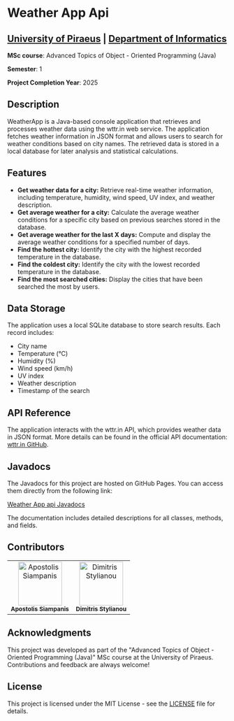 # Weather App Api

## [University of Piraeus](https://www.unipi.gr/en/home/) | [Department of Informatics](https://cs.unipi.gr/en/)
**MSc course**: Advanced Topics of Object - Oriented Programming (Java)

**Semester**: 1

**Project Completion Year**: 2025

## Description
WeatherApp is a Java-based console application that retrieves and processes weather data using the wttr.in web service. The application fetches weather information in JSON format and allows users to search for weather conditions based on city names. The retrieved data is stored in a local database for later analysis and statistical calculations.

## Features
- **Get weather data for a city:** Retrieve real-time weather information, including temperature, humidity, wind speed, UV index, and weather description.
- **Get average weather for a city:** Calculate the average weather conditions for a specific city based on previous searches stored in the database.
- **Get average weather for the last X days:** Compute and display the average weather conditions for a specified number of days.
- **Find the hottest city:** Identify the city with the highest recorded temperature in the database.
- **Find the coldest city:** Identify the city with the lowest recorded temperature in the database.
- **Find the most searched cities:** Display the cities that have been searched the most by users.

## Data Storage
The application uses a local SQLite database to store search results. Each record includes:
- City name
- Temperature (°C)
- Humidity (%)
- Wind speed (km/h)
- UV index
- Weather description
- Timestamp of the search

## API Reference
The application interacts with the wttr.in API, which provides weather data in JSON format. More details can be found in the official API documentation: [wttr.in GitHub](https://github.com/chubin/wttr.in?#readme).

## Javadocs
The Javadocs for this project are hosted on GitHub Pages. You can access them directly from the following link:

[Weather App api Javadocs](https://apostolissiampanis.github.io/Weather-App-API/)

The documentation includes detailed descriptions for all classes, methods, and fields.

## Contributors
<table>
  <tr>
    <td align="center"><a href="https://github.com/ApostolisSiampanis"><img src="https://avatars.githubusercontent.com/u/75365398?v=4" width="100px;" alt="Apostolis Siampanis"/><br /><sub><b>Apostolis Siampanis</b></sub></a><br /></td>
    <td align="center"><a href="https://github.com/dimitrisstyl7"><img src="https://avatars.githubusercontent.com/u/75742419?v=4" width="100px;" alt="Dimitris Stylianou"/><br /><sub><b>Dimitris Stylianou</b></sub></a><br /></td>
  </tr>
</table>

## Acknowledgments
This project was developed as part of the "Advanced Topics of Object - Oriented Programming (Java)" MSc course at the University of Piraeus. Contributions and feedback are always welcome!

## License
This project is licensed under the MIT License - see the [LICENSE](LICENSE) file for details.
